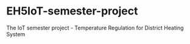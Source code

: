 # EH5IoT-semester-project
The IoT semester project - Temperature Regulation for District Heating System
